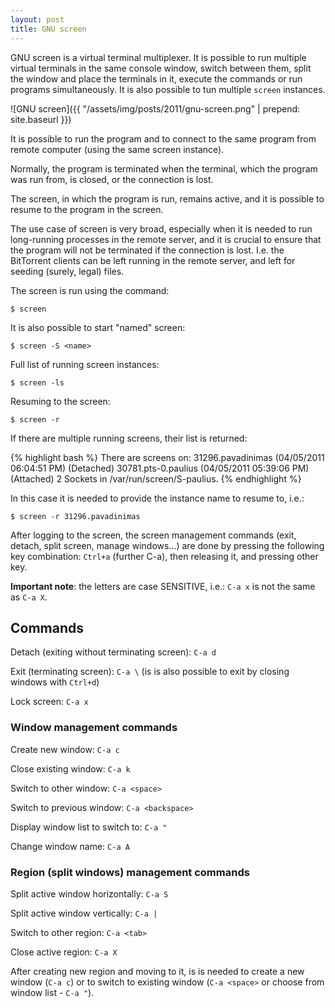 ```yaml
---
layout: post
title: GNU screen
---
```

GNU screen is a virtual terminal multiplexer. It is possible to run multiple virtual terminals in the same console window, switch between them, split the window and place the terminals in it, execute the commands or run programs simultaneously. It is also possible to tun multiple `screen` instances.

![GNU screen]({{ "/assets/img/posts/2011/gnu-screen.png" | prepend: site.baseurl }})

It is possible to run the program and to connect to the same program from remote computer (using the same screen instance).

Normally, the program is terminated when the terminal, which the program was run from, is closed, or the connection is lost.

The screen, in which the program is run, remains active, and it is possible to resume to the program in the screen.

The use case of screen is very broad, especially when it is needed to run long-running processes in the remote server, and it is crucial to ensure that the program will not be terminated if the connection is lost. I.e. the BitTorrent clients can be left running in the remote server, and left for seeding (surely, legal) files.

The screen is run using the command:

`$ screen`

It is also possible to start "named" screen:

`$ screen -S <name>`

Full list of running screen instances:

`$ screen -ls`

Resuming to the screen:

`$ screen -r`

If there are multiple running screens, their list is returned:

{% highlight bash %}
There are screens on:
31296.pavadinimas	(04/05/2011 06:04:51 PM)	(Detached)
30781.pts-0.paulius	(04/05/2011 05:39:06 PM)	(Attached)
2 Sockets in /var/run/screen/S-paulius.
{% endhighlight %}

In this case it is needed to provide the instance name to resume to, i.e.:

`$ screen -r 31296.pavadinimas`

After logging to the screen, the screen management commands (exit, detach, split screen, manage windows...) are done by pressing the following key combination: `Ctrl+a` (further C-a), then releasing it, and pressing other key.

**Important note**: the letters are case SENSITIVE, i.e.: `C-a x` is not the same as `C-a X`.

## Commands

Detach (exiting without terminating screen): `C-a d`

Exit (terminating screen): `C-a \` (is is also possible to exit by closing windows with `Ctrl+d`)

Lock screen: `C-a x`

### Window management commands

Create new window: `C-a c`

Close existing window: `C-a k`

Switch to other window: `C-a <space>`

Switch to previous window: `C-a <backspace>`

Display window list to switch to: `C-a "`

Change window name: `C-a A`

### Region (split windows) management commands


Split active window horizontally: `C-a S`

Split active window vertically: `C-a |`

Switch to other region: `C-a <tab>`

Close active region: `C-a X`


After creating new region and moving to it, is is needed to create a new window (`C-a c`) or to switch to existing window (`C-a <space>` or choose from window list - `C-a "`).